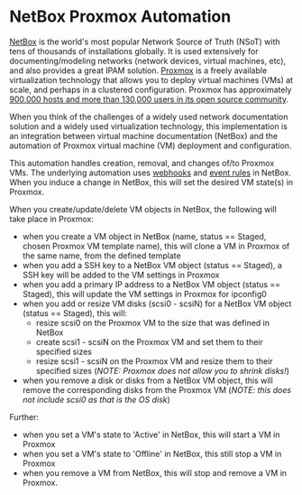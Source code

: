 # NetBox Proxmox Automation

[NetBox](https://github.com/netbox-community/netbox) is the world's most popular Network Source of Truth (NSoT) with tens of thousands of installations globally.  It is used extensively for documenting/modeling networks (network devices, virtual machines, etc), and also provides a great IPAM solution.  [Proxmox](https://www.proxmox.com/en/) is a freely available virtualization technology that allows you to deploy virtual machines (VMs) at scale, and perhaps in a clustered configuration.  Proxmox has approximately [900,000 hosts and more than 130,000 users in its open source community](https://www.proxmox.com/en/about/press-releases/proxmox-virtual-environment-8-1).

When you think of the challenges of a widely used network documentation solution and a widely used virtualization technology, this implementation is an integration between virtual machine documentation (NetBox) and the automation of Proxmox virtual machine (VM) deployment and configuration.

This automation handles creation, removal, and changes of/to Proxmox VMs.  The underlying automation uses [webhooks](https://demo.netbox.dev/static/docs/additional-features/webhooks/) and [event rules](https://netboxlabs.com/docs/netbox/en/stable/features/event-rules/) in NetBox.  When you induce a change in NetBox, this will set the desired VM state(s) in Proxmox.

When you create/update/delete VM objects in NetBox, the following will take place in Proxmox:

- when you create a VM object in NetBox (name, status == Staged, chosen Proxmox VM template name), this will clone a VM in Proxmox of the same name, from the defined template
- when you add a SSH key to a NetBox VM object (status == Staged), a SSH key will be added to the VM settings in Proxmox
- when you add a primary IP address to a NetBox VM object (status == Staged), this will update the VM settings in Proxmox for ipconfig0
- when you add or resize VM disks (scsi0 - scsiN) for a NetBox VM object (status == Staged), this will:
  - resize scsi0 on the Proxmox VM to the size that was defined in NetBox
  - create scsi1 - scsiN on the Proxmox VM and set them to their specified sizes
  - resize scsi1 - scsiN on the Proxmox VM and resize them to their specified sizes (*NOTE: Proxmox does not allow you to shrink disks!*)
- when you remove a disk or disks from a NetBox VM object, this will remove the corresponding disks from the Proxmox VM (*NOTE: this does not include scsi0 as that is the OS disk*)

Further:

- when you set a VM's state to 'Active' in NetBox, this will start a VM in Proxmox
- when you set a VM's state to 'Offline' in NetBox, this still stop a VM in Proxmox
- when you remove a VM from NetBox, this will stop and remove a VM in Proxmox.
